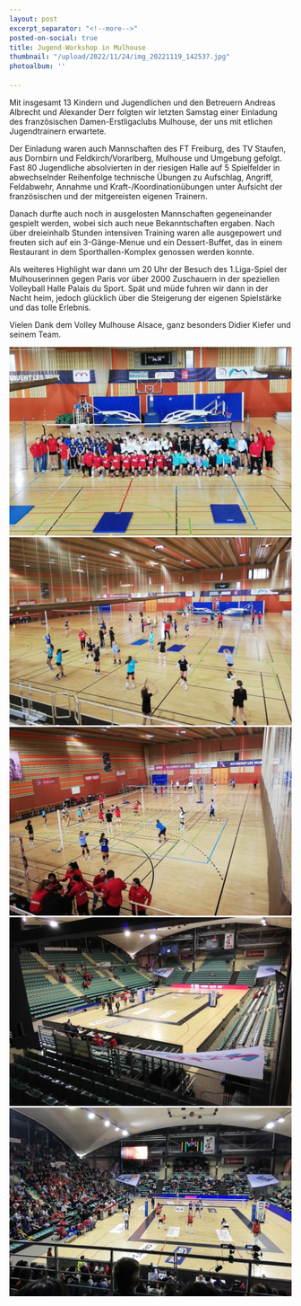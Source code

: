 ```yaml
---
layout: post
excerpt_separator: "<!--more-->"
posted-on-social: true
title: Jugend-Workshop in Mulhouse
thumbnail: "/upload/2022/11/24/img_20221119_142537.jpg"
photoalbum: ''

---
```

Mit insgesamt 13 Kindern und Jugendlichen und den Betreuern Andreas Albrecht und Alexander Derr folgten wir letzten Samstag einer Einladung des französischen Damen-Erstligaclubs Mulhouse, der uns mit etlichen Jugendtrainern erwartete.

Der Einladung waren auch Mannschaften des FT Freiburg, des TV Staufen, aus Dornbirn und Feldkirch/Vorarlberg, Mulhouse und Umgebung gefolgt. Fast 80 Jugendliche absolvierten in der riesigen Halle auf 5 Spielfelder in abwechselnder Reihenfolge technische Übungen zu Aufschlag, Angriff, Feldabwehr, Annahme und Kraft-/Koordinationübungen unter Aufsicht der französischen und der mitgereisten eigenen Trainern.

Danach durfte auch noch in ausgelosten Mannschaften gegeneinander gespielt werden, wobei sich auch neue Bekanntschaften ergaben. Nach über dreieinhalb Stunden intensiven Training waren alle ausgepowert und freuten sich auf ein 3-Gänge-Menue und ein Dessert-Buffet, das in einem Restaurant in dem Sporthallen-Komplex genossen werden konnte.

Als weiteres Highlight war dann um 20 Uhr der Besuch des 1.Liga-Spiel der Mulhouserinnen gegen Paris vor über 2000 Zuschauern in der speziellen Volleyball Halle Palais du Sport. Spät und müde fuhren wir dann in der Nacht heim, jedoch glücklich über die Steigerung der eigenen Spielstärke und das tolle Erlebnis.

Vielen Dank dem Volley Mulhouse Alsace, ganz besonders Didier Kiefer und seinem Team.

![](/upload/2022/11/24/img_20221119_141321.jpg)![](/upload/2022/11/24/img_20221119_143239.jpg)![](/upload/2022/11/24/img_20221119_165945.jpg)![](/upload/2022/11/24/img_20221119_185601.jpg)![](/upload/2022/11/24/img_20221119_185603.jpg)